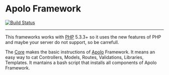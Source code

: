 # Apolo Framework

[![Build Status](https://travis-ci.org/ApoloPHP/Core.svg?branch=master)](https://travis-ci.org/ApoloPHP/Core)

---

This frameworks works with [PHP](http://php.net) 5.3.3+ so it uses
the new features of PHP and maybe your server do not support, so be
carrefull.

The [Core](http://github.com/ApoloPHP/Core) makes the basic
instructions of [Apolo](http://github.com/ApoloPHP) Framework. It
means an easy way to cat Controllers, Models, Routes, Validations,
Libraries, Templates. It mantains a bash script that installs all
components of Apolo Framework.
